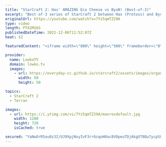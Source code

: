 ```yaml
---
title: "StarCraft 2: Has' AMAZING Eco Cheese vs ByuN! (Best-of-3)"
excerpt: "Best-of-3 series of StarCraft 2 between Has (Protoss) and ByuN (Terran). In this series Has decides to do Has things, as he focuses on an insane Protoss economy, going toe to toe versus ByuN in macro games. I guess we can call this economy cheese?  Support my work on Patreon: https://www.patreon.com/lowkotv"
originalUrl: https://youtube.com/watch?v=7Yz5qmTZ29A
type: video
length: PT42M16S
publishedDateTime: 2022-12-06T11:52:07Z
heat: 52

featuredContent: "<iframe width=\"800\" height=\"500\" frameborder=\"0\" src=\"https://www.youtube.com/embed/7Yz5qmTZ29A\" allow=\"accelerometer; autoplay; encrypted-media; gyroscope; picture-in-picture\" allowfullscreen></iframe>"

provider:
  name: LowkoTV
  domain: lowko.tv
  images:
    - url: https://everyday-cc.github.io/starcraft2/assets/images/organizations/lowko.tv-50x50.jpg
      width: 50
      height: 50

topics:
  - StarCraft 2
  - Terran

images:
  - url: https://i.ytimg.com/vi/7Yz5qmTZ29A/maxresdefault.jpg
    width: 1280
    height: 720
    isCached: true

secured: "YaNwOrR5ou0z3I/UJ9XpjNxyIvF3rr6zqoH0ac8VOpeuTDjAkgUT8Qu7ycpS8EOqvDYiXqkej9kN4T6DXQU3P+MGZa13bAUEGcRp0yiIXjyFzp7JAoJAeucx93wf4W4atkwNeKlAUufXsIE5sN6dZFx0usM6Sl4h1EdSjFBT351VPuYcF88zw5p2ViAJ4SbS3v3AoTcsgAPPGjLD8fdc8wfAMKB3vATD9zgFCpNuPsVCnnUEbTtGkq6xtSCcD7B94VkT00sd0YjgFQfEZO1BVDNFvcyC1veFczPneDPYVXZeudJ1dVTVORrSzIFQdnXlpFB9QUzIYYcbQTAu3UUlGRlV85vWNvDmDJtLG2gh3/EdR8ZyFKVKrUiKa0YSIqKkjS6713QMMZqYvwzzLaPQ0EsOYL0VCSf3CD51EKwtThk=;OdpNbxr/yESeDB4g5Wz1DQ=="
---
```



